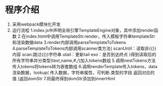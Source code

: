 # 程序介绍
1. 采用webpack模块化开发
2. 运行流程
    1.index.js中声明全局引擎TemplateEngine对象，其中添加render函数
    2.在index.html中调用TemplateStr.render，传入模板字符串templateStr和渲染数据data
    3.render内部调用parseTemplateToTokens
    4.parseTemplateToTokens内部调用scanner类方法(
        scanUntil：读取非{{}}内容
        scan:跳过{{}}字符串
        utail：更新tail
        exo：是否到达终点
    )得到读取后的所有字符串并分类型(text,name,#,/)加入tokens数组
    5.调用nestTokens方法传入tokens将tokens转为嵌套数组
    6.调用renderTemplate传入tokens，data渲染数据，lookup(
        传入数据，字符串属性，可判断.类型的字段
        返回对应的值
    )返回domStr
    7.将最终得到domStr添加到innerHtml